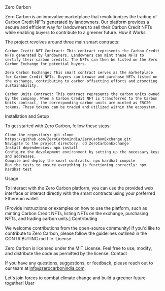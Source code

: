Zero Carbon

Zero Carbon is an innovative marketplace that revolutionizes the trading of Carbon Credit NFTs generated by landowners. Our platform provides a secure and efficient way for landowners to sell their Carbon Credit NFTs while enabling buyers to contribute to a greener future.
How it Works

The project revolves around three main smart contracts:

    Carbon Credit NFT Contract: This contract represents the Carbon Credit NFTs generated by landowners. Landowners can mint these NFTs to certify their carbon credits. The NFTs can then be listed on the Zero Carbon Exchange for potential buyers.

    Zero Carbon Exchange: This smart contract serves as the marketplace for Carbon Credit NFTs. Buyers can browse and purchase NFTs listed on the exchange, contributing to carbon offsetting efforts and promoting sustainability.

    Carbon Units Contract: This contract represents the carbon units owned by the company. When a Carbon Credit NFT is transferred to the Carbon Units contract, the corresponding carbon units are minted as ERC20 tokens. These tokens can be traded and utilized within the ecosystem.

Installation and Setup

To get started with Zero Carbon, follow these steps:

    Clone the repository: git clone https://github.com/ZeroCarbonIndia/ZeroCarbonExchange.git
    Navigate to the project directory: cd ZeroCarbonExchange
    Install dependencies: npm install
    Configure the development environment by setting up the necessary keys and addresses.
    Compile and deploy the smart contracts: npx hardhat compile
    Run the tests to ensure everything is functioning correctly: npx hardhat test

Usage

To interact with the Zero Carbon platform, you can use the provided web interface or interact directly with the smart contracts using your preferred Ethereum wallet.

[Provide instructions or examples on how to use the platform, such as minting Carbon Credit NFTs, listing NFTs on the exchange, purchasing NFTs, and trading carbon units.]
Contributing

We welcome contributions from the open-source community! If you'd like to contribute to Zero Carbon, please follow the guidelines outlined in the CONTRIBUTING.md file.
License

Zero Carbon is licensed under the MIT License. Feel free to use, modify, and distribute the code as permitted by the license.
Contact

If you have any questions, suggestions, or feedback, please reach out to our team at info@zerocarbonindia.com.

Let's join forces to combat climate change and build a greener future together!
User

